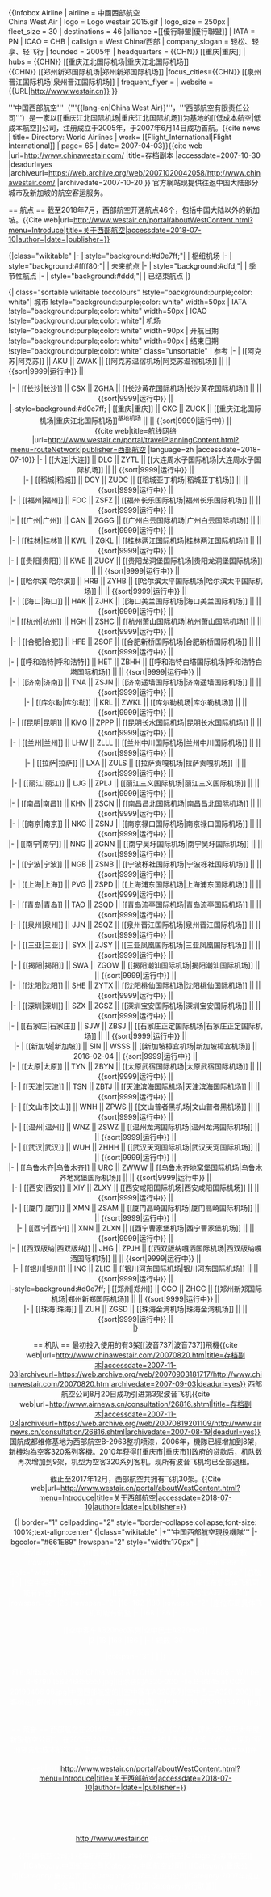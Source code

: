 {{Infobox Airline
| airline        = 中國西部航空<br />China West Air
| logo           = Logo westair 2015.gif
| logo_size      = 250px
| fleet_size     = 30
| destinations   = 46
|alliance        =[[優行聯盟|優行聯盟]]
| IATA           = PN
| ICAO           = CHB
| callsign       = West China/西部
| company_slogan = 轻松、轻享、轻飞行
| founded        = 2005年
| headquarters   = {{CHN}} [[重庆|重庆]]
| hubs           = {{CHN}} [[重庆江北国际机场|重庆江北国际机场]]<br>{{CHN}} [[郑州新郑国际机场|郑州新郑国际机场]]
|focus_cities={{CHN}} [[泉州晋江国际机场|泉州晋江国际机场]]
| frequent_flyer = 
| website        = {{URL|http://www.westair.cn}}
}}

'''中国西部航空'''（'''{{lang-en|China West Air}}'''，'''西部航空有限责任公司'''）是一家以[[重庆江北国际机场|重庆江北国际机场]]为基地的[[低成本航空|低成本航空]]公司，注册成立于2005年，于2007年6月14日成功首航。<ref>{{cite news | title= Directory: World Airlines | work= [[Flight_International|Flight International]] | page= 65 | date= 2007-04-03}}</ref><ref>{{cite web |url=http://www.chinawestair.com/ |title=存档副本 |accessdate=2007-10-30 |deadurl=yes |archiveurl=https://web.archive.org/web/20071020042058/http://www.chinawestair.com/ |archivedate=2007-10-20 }} 官方網站</ref>现提供往返中国大陆部分城市及新加坡的航空客运服务。

== 航点 ==
截至2018年7月，西部航空开通航点46个，包括中国大陆以外的新加坡。<ref>{{Cite web|url=http://www.westair.cn/portal/aboutWestContent.html?menu=Introduce|title=关于西部航空|accessdate=2018-07-10|author=|date=|publisher=}}</ref>

{|class="wikitable"
|-
| style="background:#d0e7ff;"|
| 枢纽机场
|-
| style="background:#ffff80;"|
| 未来航点
|-
| style="background:#dfd;"|
| 季节性航点
|-
| style="background:#ddd;"|
| 已结束航点
|}

{| class="sortable wikitable toccolours"
!style="background:purple;color: white"| 城市
!style="background:purple;color: white" width=50px | IATA
!style="background:purple;color: white" width=50px | ICAO
!style="background:purple;color: white"| 机场
!style="background:purple;color: white" width=90px | 开航日期
!style="background:purple;color: white" width=90px | 结束日期
!style="background:purple;color: white" class="unsortable" | 参考
|-
| [[阿克苏|阿克苏]] || AKU || ZWAK || [[阿克苏温宿机场|阿克苏温宿机场]] || || {{sort|9999|运行中}} ||<center><ref name=dest/>
|-
| [[长沙|长沙]] || CSX || ZGHA || [[长沙黄花国际机场|长沙黄花国际机场]] || || {{sort|9999|运行中}} ||<center><ref name=dest/>
|-style=background:#d0e7ff;
| [[重庆|重庆]] || CKG || ZUCK || [[重庆江北国际机场|重庆江北国际机场]]<sup>基地机场</sup> || || {{sort|9999|运行中}} || <center><ref name="dest">{{cite web|title=航线网络 |url=http://www.westair.cn/portal/travelPlanningContent.html?menu=routeNetwork|publisher=西部航空 |language=zh |accessdate=2018-07-10}}</ref>
|-
| [[大连|大连]] || DLC || ZYTL || [[大连周水子国际机场|大连周水子国际机场]] || || {{sort|9999|运行中}} ||<center><ref name=dest/>
|-
| [[稻城|稻城]] || DCY || ZUDC || [[稻城亚丁机场|稻城亚丁机场]] || || {{sort|9999|运行中}} ||<center><ref name=dest/>
|-
| [[福州|福州]] || FOC || ZSFZ || [[福州长乐国际机场|福州长乐国际机场]] || || {{sort|9999|运行中}} ||<center><ref name=dest/>
|-
| [[广州|广州]] || CAN || ZGGG || [[广州白云国际机场|广州白云国际机场]] || || {{sort|9999|运行中}} ||<center><ref name=dest/>
|-
| [[桂林|桂林]] || KWL || ZGKL || [[桂林两江国际机场|桂林两江国际机场]] || || {{sort|9999|运行中}} ||<center><ref name=dest/>
|-
| [[贵阳|贵阳]] || KWE || ZUGY || [[贵阳龙洞堡国际机场|贵阳龙洞堡国际机场]] || || {{sort|9999|运行中}} ||<center><ref name=dest/>
|-
| [[哈尔滨|哈尔滨]] || HRB || ZYHB || [[哈尔滨太平国际机场|哈尔滨太平国际机场]] || || {{sort|9999|运行中}} ||<center><ref name=dest/>
|-
| [[海口|海口]] || HAK || ZJHK || [[海口美兰国际机场|海口美兰国际机场]] || || {{sort|9999|运行中}} ||<center><ref name=dest/>
|-
| [[杭州|杭州]] || HGH || ZSHC || [[杭州萧山国际机场|杭州萧山国际机场]] || || {{sort|9999|运行中}} ||<center><ref name=dest/>
|-
| [[合肥|合肥]] || HFE || ZSOF || [[合肥新桥国际机场|合肥新桥国际机场]] || || {{sort|9999|运行中}} ||<center><ref name=dest/> 
|-
| [[呼和浩特|呼和浩特]] || HET || ZBHH || [[呼和浩特白塔国际机场|呼和浩特白塔国际机场]] || || {{sort|9999|运行中}} ||<center><ref name=dest/>
|-
| [[济南|济南]] || TNA || ZSJN || [[济南遥墙国际机场|济南遥墙国际机场]] || || {{sort|9999|运行中}} ||<center><ref name=dest/>
|-
| [[库尔勒|库尔勒]] || KRL || ZWKL || [[库尔勒机场|库尔勒机场]] || || {{sort|9999|运行中}} ||<center><ref name=dest/>
|-
| [[昆明|昆明]] || KMG || ZPPP || [[昆明长水国际机场|昆明长水国际机场]] || || {{sort|9999|运行中}} ||<center><ref name=dest/>
|-
| [[兰州|兰州]] || LHW || ZLLL || [[兰州中川国际机场|兰州中川国际机场]] || || {{sort|9999|运行中}} ||<center><ref name=dest/>
|-
| [[拉萨|拉萨]] || LXA || ZULS || [[拉萨贡嘎机场|拉萨贡嘎机场]] || || {{sort|9999|运行中}} ||<center><ref name=dest/>
|-
| [[丽江|丽江]] || LJG || ZPLJ || [[丽江三义国际机场|丽江三义国际机场]] || || {{sort|9999|运行中}} ||<center><ref name=dest/>
|-
| [[南昌|南昌]] || KHN || ZSCN || [[南昌昌北国际机场|南昌昌北国际机场]] || || {{sort|9999|运行中}} ||<center><ref name=dest/>
|-
| [[南京|南京]] || NKG || ZSNJ || [[南京禄口国际机场|南京禄口国际机场]] || || {{sort|9999|运行中}} ||<center><ref name=dest/>
|-
| [[南宁|南宁]] || NNG || ZGNN || [[南宁吴圩国际机场|南宁吴圩国际机场]] || || {{sort|9999|运行中}} ||<center><ref name=dest/>
|-
| [[宁波|宁波]] || NGB || ZSNB || [[宁波栎社国际机场|宁波栎社国际机场]] || || {{sort|9999|运行中}} ||<center><ref name=dest/>
|-
| [[上海|上海]] || PVG || ZSPD || [[上海浦东国际机场|上海浦东国际机场]] || || {{sort|9999|运行中}} ||<center><ref name=dest/>
|-
| [[青岛|青岛]] || TAO || ZSQD || [[青岛流亭国际机场|青岛流亭国际机场]] || || {{sort|9999|运行中}} ||<center><ref name=dest/>
|-
| [[泉州|泉州]] || JJN || ZSQZ || [[泉州晋江国际机场|泉州晋江国际机场]] || || {{sort|9999|运行中}} ||<center><ref name=dest/>
|-
| [[三亚|三亚]] || SYX || ZJSY || [[三亚凤凰国际机场|三亚凤凰国际机场]] || || {{sort|9999|运行中}} ||<center><ref name=dest/>
|-
| [[揭阳|揭阳]] || SWA || ZGOW || [[揭阳潮汕国际机场|揭阳潮汕国际机场]] || || {{sort|9999|运行中}} ||<center><ref name=dest/> 
|-
| [[沈阳|沈阳]] || SHE || ZYTX || [[沈阳桃仙国际机场|沈阳桃仙国际机场]] || || {{sort|9999|运行中}} ||<center><ref name=dest/> 
|-
| [[深圳|深圳]] || SZX || ZGSZ || [[深圳宝安国际机场|深圳宝安国际机场]] || || {{sort|9999|运行中}} ||<center><ref name=dest/> 
|-
| [[石家庄|石家庄]] || SJW || ZBSJ || [[石家庄正定国际机场|石家庄正定国际机场]] || || {{sort|9999|运行中}} ||<center><ref name=dest/> 
|-
| [[新加坡|新加坡]] || SIN || WSSS || [[新加坡樟宜机场|新加坡樟宜机场]] || 2016-02-04 || {{sort|9999|运行中}} ||<center><ref name=dest/> 
|-
| [[太原|太原]] || TYN || ZBYN || [[太原武宿国际机场|太原武宿国际机场]] || || {{sort|9999|运行中}} ||<center><ref name=dest/> 
|-
| [[天津|天津]] || TSN || ZBTJ || [[天津滨海国际机场|天津滨海国际机场]] || || {{sort|9999|运行中}} ||<center><ref name=dest/>
|-
| [[文山市|文山]] || WNH || ZPWS || [[文山普者黑机场|文山普者黑机场]] || || {{sort|9999|运行中}} ||<center><ref name=dest/>
|-
| [[温州|温州]] || WNZ || ZSWZ || [[温州龙湾国际机场|温州龙湾国际机场]] || || {{sort|9999|运行中}} ||<center><ref name=dest/>
|-
| [[武汉|武汉]] || WUH || ZHHH || [[武汉天河国际机场|武汉天河国际机场]] || || {{sort|9999|运行中}} ||<center><ref name=dest/>
|-
| [[乌鲁木齐|乌鲁木齐]] || URC || ZWWW || [[乌鲁木齐地窝堡国际机场|乌鲁木齐地窝堡国际机场]] || || {{sort|9999|运行中}} ||<center><ref name=dest/>
|-
| [[西安|西安]] || XIY || ZLXY || [[西安咸阳国际机场|西安咸阳国际机场]] || || {{sort|9999|运行中}} ||<center><ref name=dest/>
|-
| [[厦门|厦门]] || XMN || ZSAM || [[厦门高崎国际机场|厦门高崎国际机场]] || || {{sort|9999|运行中}} ||<center><ref name=dest/>
|-
| [[西宁|西宁]] || XNN || ZLXN || [[西宁曹家堡机场|西宁曹家堡机场]] || || {{sort|9999|运行中}} ||<center><ref name=dest/>
|-
| [[西双版纳|西双版纳]] || JHG || ZPJH || [[西双版纳嘎洒国际机场|西双版纳嘎洒国际机场]] || || {{sort|9999|运行中}} ||<center><ref name=dest/>
|-
| [[银川|银川]] || INC || ZLIC || [[银川河东国际机场|银川河东国际机场]] || || {{sort|9999|运行中}} ||<center><ref name=dest/>
|-style=background:#d0e7ff;
| [[郑州|郑州]] || CGO || ZHCC || [[郑州新郑国际机场|郑州新郑国际机场]] ||  || {{sort|9999|运行中}} ||<center><ref name=dest/>
|-
| [[珠海|珠海]] || ZUH || ZGSD || [[珠海金湾机场|珠海金湾机场]] || || {{sort|9999|运行中}} ||<center><ref name=dest/>
|}

== 机队 ==
最初投入使用的有3架[[波音737|波音737]]飛機<ref>{{cite web|url=http://www.chinawestair.com/20070820.htm|title=存档副本|accessdate=2007-11-03|archiveurl=https://web.archive.org/web/20070903181717/http://www.chinawestair.com/20070820.htm|archivedate=2007-09-03|deadurl=yes}} 西部航空公司8月20日成功引进第3架波音飞机</ref><ref>{{cite web|url=http://www.airnews.cn/consultation/26816.shtml|title=存档副本|accessdate=2007-11-03|archiveurl=https://web.archive.org/web/20070819201109/http://www.airnews.cn/consultation/26816.shtml|archivedate=2007-08-19|deadurl=yes}} 国航成都维修基地为西部航空B-2963整机喷漆</ref>，2006年，機隊已經增加到8架，新機均為空客320系列客機。2010年获得[[重庆市|重庆市]]政府的贷款后，机队数再次增加到9架，机型为空客320系列客机。现所有波音飞机均已全部退租。

截止至2017年12月，西部航空共拥有飞机30架。<ref>{{Cite web|url=http://www.westair.cn/portal/aboutWestContent.html?menu=Introduce|title=关于西部航空|accessdate=2018-07-10|author=|date=|publisher=}}</ref>

{| border="1" cellpadding="2" style="border-collapse:collapse;font-size: 100%;text-align:center" {|class="wikitable"
|+'''中国西部航空現役機隊'''
|- bgcolor="#661E89"
!rowspan="2" style="width:170px" |<font style="color:white;">機型
!rowspan="2" style="width:50px" |<font style="color:white;">數量
!colspan="3" style="width:120px" |<font style="color:white;">座位數
!rowspan="2" style="width:240px" |<font style="color:white;">備註
|- bgcolor="#661E89"
! style="width:40px;" |<abbr title="前舱经济舱"><font style="color:white;">W</font></abbr>
! style="width:40px;" |<abbr title="经济舱"><font style="color:white;">Y</font></abbr>
! style="width:50px;" |<font style="color:white;">总数</font>
|-
|[[空中客车A319|空中巴士A319-100]]
|4
|18
|126
|144
|座位布局具体飞机可能有调整
|-
|rowspan="2" |[[空中客车A320系列|空中巴士A320-200]]
|rowspan="2" |25
|rowspan="2" |18
|162
|180
|rowspan="2" |座位布局具体飞机可能有调整
|-
|168
|186
|-
|<center>[[空中客车A320neo系列|空中巴士A320neo]]</center>
|2
|18
|168
|186
|
|-
! 總數
|30

|colspan="3" |
|
|}

<gallery>
File:Airbus A320-200 China West Air (CHB) F-WWIJ - MSN 4686 - Will be B-6790 (5624665655).jpg|旧涂装的A320-200
File:B-8845 at CGO 20190406 06.jpg|中國西部航空的[[空中客车A320系列|空中巴士A320-200]]型客機在[[鄭州新鄭國際機場|鄭州新鄭國際機場]]
File:B-2938 (7529153470).jpg|已退租的波音737
</gallery>

== 荣誉 ==
西部航空在2014年，被亚太航空中心（CAPA）评为“2014亚太年度新锐航空公司”。在2015至2017年，又连续三年被世界旅游大奖（WTA）评为“亚洲领先低成本航空”及“中国领先低成本航空”。2017年被[[Skytrax|Skytrax]]评为“中国领先低成本航空”。<ref>{{Cite web|url=http://www.westair.cn/portal/aboutWestContent.html?menu=Introduce|title=关于西部航空|accessdate=2018-07-10|author=|date=|publisher=}}</ref>


== 參考 ==
<references/>

== 外部連結 ==
*  [http://www.westair.cn 西部航空官方網站]

{{中國航空公司}}
{{海航航空}}
[[Category:海南航空|Category:海南航空]]
[[Category:中国航空公司|Category:中国航空公司]]
[[Category:重庆公司|Category:重庆公司]]
[[Category:2007年成立的公司|Category:2007年成立的公司]]
[[Category:优行联盟|Category:优行联盟]]